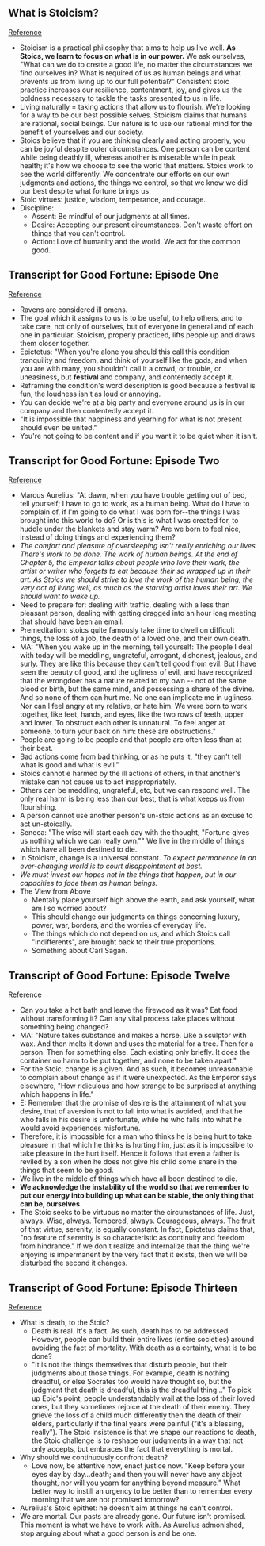 ## What is Stoicism?
[Reference](https://immoderatestoic.com/what-is-stoicism/)

- Stoicism is a practical philosophy that aims to help us live well. **As Stoics, we learn to focus on what is in our power.** We ask ourselves, "What can we do to create a good life, no matter the circumstances we find ourselves in? What is required of us as human beings and what prevents us from living up to our full potential?" Consistent stoic practice increases our resilience, contentment, joy, and gives us the boldness necessary to tackle the tasks presented to us in life.
- Living naturally = taking actions that allow us to flourish. We're looking for a way to be our best possible selves. Stoicism claims that humans are rational, social beings. Our nature is to use our rational mind for the benefit of yourselves and our society.
- Stoics believe that if you are thinking clearly and acting properly, you can be joyful despite outer circumstances. One person can be content while being deathly ill, whereas another is miserable while in peak health; it's how we choose to see the world that matters. Stoics work to see the world differently. We concentrate our efforts on our own judgments and actions, the things we control, so that we know we did our best despite what fortune brings us.
- Stoic virtues: justice, wisdom, temperance, and courage.
- Discipline:
  - Assent: Be mindful of our judgments at all times.
  - Desire: Accepting our present circumstances. Don't waste effort on things that you can't control.
  - Action: Love of humanity and the world. We act for the common good.

## Transcript for Good Fortune: Episode One
[Reference](https://immoderatestoic.com/transcripts/?offset=1456240586309)

- Ravens are considered ill omens.
- The goal which it assigns to us is to be useful, to help others, and to take care, not only of ourselves, but of everyone in general and of each one in particular. Stoicism, properly practiced, lifts people up and draws them closer together.
- Epictetus: "When you're alone you should this call this condition tranquility and freedom, and think of yourself like the gods, and when you are with many, you shouldn't call it a crowd, or trouble, or uneasiness, but **festival** and company, and contentedly accept it.
- Reframing the condition's word description is good because a festival is fun, the loudness isn't as loud or annoying.
- You can decide we're at a big party and everyone around us is in our company and then contentedly accept it.
- "It is impossible that happiness and yearning for what is not present should even be united."
- You're not going to be content and if you want it to be quiet when it isn't.

## Transcript for Good Fortune: Episode Two
[Reference](https://immoderatestoic.com/transcripts/?offset=1456240586309)

- Marcus Aurelius: "At dawn, when you have trouble getting out of bed, tell yourself; I have to go to work, as a human being. What do I have to complain of, if I'm going to do what I was born for--the things I was brought into this world to do? Or is this is what I was created for, to huddle under the blankets and stay warm? Are we born to feel nice, instead of doing things and experiencing them?
-  *The comfort and pleasure of oversleeping isn't really enriching our lives. There's work to be done. The work of human beings. At the end of Chapter 5, the Emperor talks about people who love their work, the artist or writer who forgets to eat because their so wrapped up in their art. As Stoics we should strive to love the work of the human being, the very act of living well, as much as the starving artist loves their art. We should want to wake up.*
- Need to prepare for: dealing with traffic, dealing with a less than pleasant person, dealing with getting dragged into an hour long meeting that should have been an email.
- Premeditation: stoics quite famously take time to dwell on difficult things, the loss of a job, the death of a loved one, and their own death.
- MA: "When you wake up in the morning, tell yourself: The people I deal with today will be meddling, ungrateful, arrogant, dishonest, jealous, and surly. They are like this because they can't tell good from evil. But I have seen the beauty of good, and the ugliness of evil, and have recognized that the wrongdoer has a nature related to my own -- not of the same blood or birth, but the same mind, and possessing a share of the divine. And so none of them can hurt me. No one can implicate me in ugliness. Nor can I feel angry at my relative, or hate him. We were born to work together, like feet, hands, and eyes, like the two rows of teeth, upper and lower. To obstruct each other is unnatural. To feel anger at someone, to turn your back on him: these are obstructions."
- People are going to be people and that people are often less than at their best.
- Bad actions come from bad thinking, or as he puts it, "they can't tell what is good and what is evil."
- Stoics cannot e harmed by the ill actions of others, in that another's mistake can not cause us to act inappropriately.
- Others can be meddling, ungrateful, etc, but we can respond well. The only real harm is being less than our best, that is what keeps us from flourishing.
- A person cannot use another person's un-stoic actions as an excuse to act un-stoically.
- Seneca: "The wise will start each day with the thought, "Fortune gives us nothing which we can really own."" We live in the middle of things which have all been destined to die.
- In Stoicism, change is a universal constant. *To expect permanence in an ever-changing world is to court disappointment at best.*
- *We must invest our hopes not in the things that happen, but in our capacities to face them as human beings.*
- The View from Above
  - Mentally place yourself high above the earth, and ask yourself, what am I so worried about?
  - This should change our judgments on things concerning luxury, power, war, borders, and the worries of everyday life.
  - The things which do not depend on us, and which Stoics call "indifferents", are brought back to their true proportions.
  - Something about Carl Sagan.

## Transcript of Good Fortune: Episode Twelve
[Reference](https://immoderatestoic.com/transcripts/2016/3/18/gt)

- Can you take a hot bath and leave the firewood as it was? Eat food without transforming it? Can any vital process take places without something being changed?
- MA: "Nature takes substance and makes a horse. Like a sculptor with wax. And then melts it down and uses the material for a tree. Then for a person. Then for something else. Each existing only briefly. It does the container no harm to be put together, and none to be taken apart."
- For the Stoic, change is a given. And as such, it becomes unreasonable to complain about change as if it were unexpected. As the Emperor says elsewhere, "How ridiculous and how strange to be surprised at anything which happens in life."
- E: Remember that the promise of desire is the attainment of what you desire, that of aversion is not to fall into what is avoided, and that he who falls in his desire is unfortunate, while he who falls into what he would avoid experiences misfortune.
- Therefore, it is impossible for a man who thinks he is being hurt to take pleasure in that which he thinks is hurting him, just as it is impossible to take pleasure in the hurt itself. Hence it follows that even a father is reviled by a son when he does not give his child some share in the things that seem to be good.
- We live in the middle of things which have all been destined to die.
- **We acknowledge the instability of the world so that we remember to put our energy into building up what can be stable, the only thing that can be, ourselves.**
- The Stoic seeks to be virtuous no matter the circumstances of life. Just, always. Wise, always. Tempered, always. Courageous, always. The fruit of that virtue, serenity, is equally constant. In fact, Epictetus claims that, "no feature of serenity is so characteristic as continuity and freedom from hindrance." If we don't realize and internalize that the thing we're enjoying is impermanent by the very fact that it exists, then we will be disturbed the second it changes.

## Transcript of Good Fortune: Episode Thirteen
[Reference](https://immoderatestoic.com/transcripts/2016/9/27/transcript-of-good-fortune-episode-thirteen)

- What is death, to the Stoic?
  - Death is real. It's a fact. As such, death has to be addressed. However, people can build their entire lives (entire societies) around avoiding the fact of mortality. With death as a certainty, what is to be done?
  - "It is not the things themselves that disturb people, but their judgments about those things. For example, death is nothing dreadful, or else Socrates too would have thought so, but the judgment that death is dreadful, this is the dreadful thing..." To pick up Epic's point, people understandably wail at the loss of their loved ones, but they sometimes rejoice at the death of their enemy. They grieve the loss of a child much differently then the death of their elders, particularly if the final years were painful ("it's a blessing, really"). The Stoic insistence is that we shape our reactions to death, the Stoic challenge is to reshape our judgments in a way that not only accepts, but embraces the fact that everything is mortal.
- Why should we continuously confront death?
  - Love now, be attentive now, enact justice now. "Keep before your eyes day by day...death; and then you will never have any abject thought, nor will you yearn for anything beyond measure." What better way to instill an urgency to be better than to remember every morning that we are not promised tomorrow?
- Aurelius's Stoic epithet: he doesn't aim at things he can't control.
- We are mortal. Our pasts are already gone. Our future isn't promised. This moment is what we have to work with. As Aurelius admonished, stop arguing about what a good person is and be one.
